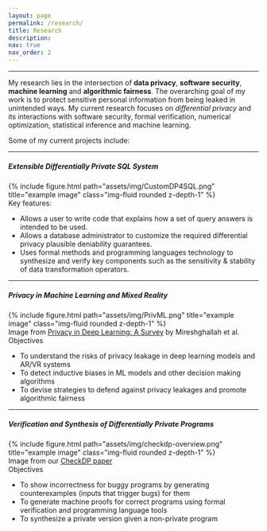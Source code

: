 ```yaml
---
layout: page
permalink: /research/
title: Research
description:
nav: true
nav_order: 2
---
```


----

My research lies in the intersection of **data privacy**, **software security**, **machine learning** and **algorithmic fairness**. The overarching goal of my work is to protect sensitive personal information from being leaked in unintended ways. My current research focuses on <em>differential privacy</em> and its interactions with software security, formal verification, numerical optimization, statistical inference and machine learning. 

<!-- <div class="alert alert-success">
  <i class="fas fa-solid fa-star"></i> <strong>Hiring:</strong> <b>I have several (fully funded) openings for highly-motivated and outstanding PhD students. If you are interested in working with me, please send me an email with your CV.</b>
</div> -->

Some of my current projects include:

----

##### Extensible Differentially Private SQL System

<div class="row justify-content-sm-center">
    <div class="col-sm-6 mt-3 mt-md-0">
        {% include figure.html path="assets/img/CustomDP4SQL.png" title="example image" class="img-fluid rounded z-depth-1" %}
        <!-- <div class="caption">
            Image from our CheckDP paper
        </div> -->
    </div>
    <div class="col-sm-6 mt-3 mt-md-0">
    Key features:
        <ul>
            <li>Allows a user to write code that explains how a set of query answers is intended to be used.</li>
            <li>Allows a database administrator to customize the required differential privacy plausible deniability guarantees.</li>
            <li>Uses formal methods and programming languages technology to synthesize and verify key components such as the sensitivity & stability of data transformation operators.</li>
        </ul>
    </div>
</div>

----

##### Privacy in Machine Learning and Mixed Reality

<div class="row justify-content-sm-center">
    <div class="col-sm-6 mt-3 mt-md-0">
        {% include figure.html path="assets/img/PrivML.png" title="example image" class="img-fluid rounded z-depth-1" %}
        <div class="caption">
            Image from <a href="https://arxiv.org/abs/2004.12254">Privacy in Deep Learning: A Survey</a> by Mireshghallah et al.
        </div>
    </div>
    <div class="col-sm-6 mt-3 mt-md-0">
    Objectives
        <ul>
            <li>To understand the risks of privacy leakage in deep learning models and AR/VR systems</li>
            <li>To detect inductive biases in ML models and other decision making algorithms</li>
            <li>To devise strategies to defend against privacy leakages and promote algorithmic fairness</li>
        </ul>
    </div>
</div>

----

##### Verification and Synthesis of Differentially Private Programs

<div class="row justify-content-sm-center">
    <div class="col-sm-6 mt-3 mt-md-0">
        {% include figure.html path="assets/img/checkdp-overview.png" title="example image" class="img-fluid rounded z-depth-1" %}
        <div class="caption">
            Image from our <a href="https://arxiv.org/abs/2008.07485">CheckDP paper</a>
        </div>
    </div>
    <div class="col-sm-6 mt-3 mt-md-0">
    Objectives
        <ul>
            <li>To show incorrectness for buggy programs by generating counterexamples (inputs that trigger bugs) for them</li>
            <li>To generate machine proofs for correct programs using formal verification and programming language tools</li>
            <li>To synthesize a private version given a non-private program</li>
        </ul>
    </div>
</div>
